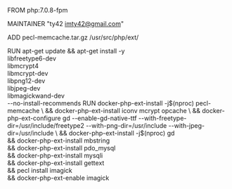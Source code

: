 FROM php:7.0.8-fpm

MAINTAINER "ty42 <imty42@gmail.com>"

ADD pecl-memcache.tar.gz /usr/src/php/ext/

RUN apt-get update && apt-get install -y \
        libfreetype6-dev \
        libmcrypt4 \
        libmcrypt-dev \
        libpng12-dev \
        libjpeg-dev \
        libmagickwand-dev \
        --no-install-recommends
RUN docker-php-ext-install -j$(nproc) pecl-memcache \
    && docker-php-ext-install iconv mcrypt opcache \
    && docker-php-ext-configure gd --enable-gd-native-ttf --with-freetype-dir=/usr/include/freetype2 --with-png-dir=/usr/include --with-jpeg-dir=/usr/include \
    && docker-php-ext-install -j$(nproc) gd \
    && docker-php-ext-install mbstring \
    && docker-php-ext-install pdo_mysql \
    && docker-php-ext-install mysqli \
    && docker-php-ext-install gettext \
    && pecl install imagick \
    && docker-php-ext-enable imagick
